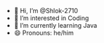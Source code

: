 - 👋 Hi, I’m @Shlok-2710
- 👀 I’m interested in Coding
- 🌱 I’m currently learning Java
- 😄 Pronouns: he/him

<!---
Shlok-2710/Shlok-2710 is a ✨ special ✨ repository because its `README.md` (this file) appears on your GitHub profile.
You can click the Preview link to take a look at your changes.
--->

